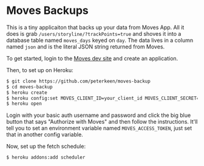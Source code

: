 # Moves Backups
This is a tiny applicaiton that backs up your data from Moves App. All it does is grab <code>/users/storyline/<date>?trackPoints=true</code>
and shoves it into a database table named <code>moves_days</code> keyed on <code>day</code>. The data lives in a column named <code>json</code>
and is the literal JSON string returned from Moves.

To get started, login to the [Moves dev site](https://dev.moves-app.com) and create an application.

Then, to set up on Heroku:

```bash
$ git clone https://github.com/peterkeen/moves-backup
$ cd moves-backup
$ heroku create
$ heroku config:set MOVES_CLIENT_ID=your_client_id MOVES_CLIENT_SECRET=your_client_secret USERNAME=your_basic_auth_username PASSWORD=your_basic_auth_password
$ heroku open
```

Login with your basic auth username and password and click the big blue button that says "Authorize with Moves" and then follow the instructions. It'll tell you to set an environment variable named <code>MOVES_ACCESS_TOKEN</code>, just set that in another config variable.

Now, set up the fetch schedule:

```bash
$ heroku addons:add scheduler
```
